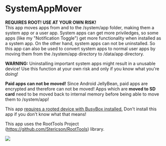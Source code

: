 SystemAppMover
==============

<b>REQUIRES ROOT! USE AT YOUR OWN RISK!</b>
<br/>
This app moves apps from and to the /system/app folder, making them a system app or a user app. System apps can get more priviledges, so some apps (like my "Notification Toggle") get more functionality when installed as a system app.
On the other hand, system apps can not be uninstalled. So this app can also be used to convert system apps to normal user apps by moving them from the /system/app directory to /data/app directory.

<b>WARNING:</b> Uninstalling important system apps might result in a unusable device! Use this function at your own risk and only if you know what you're doing!

<b>Paid apps can not be moved!</b> Since Android JellyBean, paid apps are encrypted and therefore can not be moved!
Apps which are <b>moved to SD card</b> need to be moved back to internal memory before being able to move them to /system/app!

This app <u>requires a rooted device with BusyBox installed.</u> Don't install this app if you don't know what that means!

This app uses the RootTools Project (https://github.com/Stericson/RootTools) library.

<img src="https://travis-ci.org/j4velin/SystemAppMover.svg?branch=master" />
